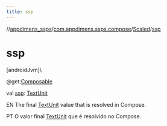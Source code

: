 ```yaml
---
title: ssp
---
```

//[appdimens_ssps](../../../index.html)/[com.appdimens.ssps.compose](../index.html)/[Scaled](index.html)/[ssp](ssp.html)



# ssp



[androidJvm]\




@get:[Composable](https://developer.android.com/reference/kotlin/androidx/compose/runtime/Composable.html)



val [ssp](ssp.html): [TextUnit](https://developer.android.com/reference/kotlin/androidx/compose/ui/unit/TextUnit.html)



EN The final [TextUnit](https://developer.android.com/reference/kotlin/androidx/compose/ui/unit/TextUnit.html) value that is resolved in Compose.



PT O valor final [TextUnit](https://developer.android.com/reference/kotlin/androidx/compose/ui/unit/TextUnit.html) que é resolvido no Compose.



